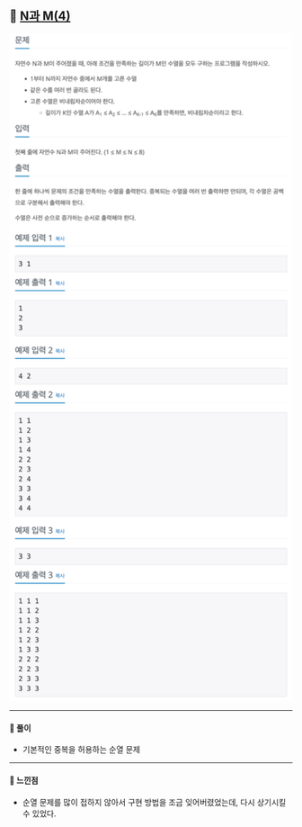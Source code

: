 ## 📖 [N과 M(4)](https://www.acmicpc.net/problem/15652)
<img src="./assets/15652_N과M4.png" width="600px" />

---
#### 📍 풀이
- 기본적인 중복을 허용하는 순열 문제
---
#### 📍 느낀점
- 순열 문제를 많이 접하지 않아서 구현 방법을 조금 잊어버렸었는데, 다시 상기시킬 수 있었다.